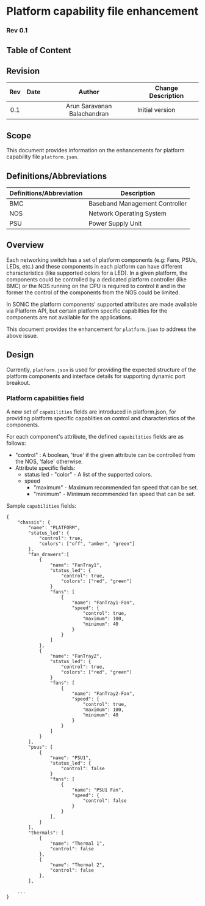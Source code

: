 # Platform capability file enhancement #

### Rev 0.1

## Table of Content

## Revision

 | Rev |     Date    |            Author            | Change Description   |
 |:---:|:-----------:|:----------------------------:|----------------------|
 | 0.1 |             | Arun Saravanan Balachandran  | Initial version      |

## Scope

This document provides information on the enhancements for platform capability file `platform.json`.

## Definitions/Abbreviations

| Definitions/Abbreviation | Description |
|--------------------------|-------------|
| BMC | Baseband Management Controller |
| NOS | Network Operating System |
| PSU | Power Supply Unit |

## Overview

Each networking switch has a set of platform components (e.g: Fans, PSUs, LEDs, etc.) and these components in each platform can have different characteristics (like supported colors for a LED). In a given platform, the components could be controlled by a dedicated platform controller (like BMC) or the NOS running on the CPU is required to control it and in the former the control of the components from the NOS could be limited.

In SONiC the platform components' supported attributes are made available via Platform API, but certain platform specific capabilties for the components are not available for the applications.

This document provides the enhancement for `platform.json` to address the above issue.

## Design

Currently, `platform.json` is used for providing the expected structure of the platform components and interface details for supporting dynamic port breakout.

### Platform capabilities field

A new set of `capabilities` fields are introduced in platform.json, for providing platform specific capablities on control and characteristics of the components.

For each component's attribute, the defined `capabilities` fields are as follows:

- "control" : A boolean, 'true' if the given attribute can be controlled from the NOS, 'false' otherwise.
- Attribute specific fields:
    - status led - "color" - A list of the supported colors.
    - speed
        - "maximum" - Maximum recommended fan speed that can be set.
        - "minimum" - Minimum recommended fan speed that can be set.

Sample `capabilities` fields:

```
{
    "chassis": {
        "name": "PLATFORM",
        "status_led": {
            "control": true,
            "colors": ["off", "amber", "green"]
        },
        "fan_drawers":[
            {
                "name": "FanTray1",
                "status_led": {
                    "control": true,
                    "colors": ["red", "green"]
                }
                "fans": [
                    {
                        "name": "FanTray1-Fan",
                        "speed": {
                            "control": true,
                            "maximum": 100,
                            "minimum": 40
                        }
                    }
                ]
            },
            {
                "name": "FanTray2",
                "status_led": {
                    "control": true,
                    "colors": ["red", "green"]
                }
                "fans": [
                    {
                        "name": "FanTray2-Fan",
                        "speed": {
                            "control": true,
                            "maximum": 100,
                            "minimum": 40
                        }
                    }
                ]
            }
        ],
        "psus": [
            {
                "name": "PSU1",
                "status_led": {
                    "control": false
                }
                "fans": [
                    {
                        "name": "PSU1 Fan",
                        "speed": {
                            "control": false
                        }
                    }
                ],
            }
        ],
        "thermals": [
            {
                "name": "Thermal 1",
                "control": false
            },
            {
                "name": "Thermal 2",
                "control": false
            },
        ],

    ...
}
```
